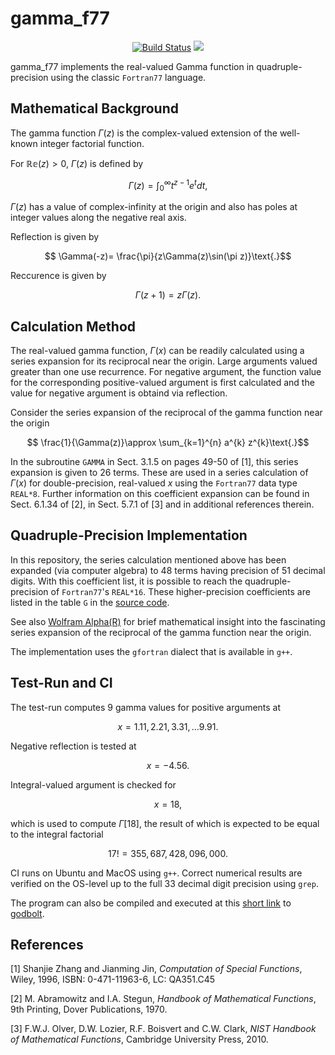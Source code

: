 gamma_f77
==================

<p align="center">
    <a href="https://github.com/ckormanyos/gamma_f77/actions">
        <img src="https://github.com/ckormanyos/gamma_f77/actions/workflows/gamma_f77.yml/badge.svg" alt="Build Status"></a>
    <a href="https://godbolt.org/z/Y3zdd6zd6" alt="godbolt">
        <img src="https://img.shields.io/badge/try%20it%20on-godbolt-green" /></a>
</p>

gamma_f77 implements the real-valued Gamma function in quadruple-precision using
the classic `Fortran77` language.

## Mathematical Background

The gamma function $\Gamma\left(z\right)$ is the complex-valued extension
of the well-known integer factorial function.

For $\mathbb{Re}\left(z\right) > 0$, $\Gamma(z)$ is defined by

$$\Gamma(z)=\int_{0}^{\infty}t^{z-1} e^{t} dt\text{,}$$

$\Gamma(z)$ has a value of complex-infinity at the origin and also
has poles at integer values along the negative real axis.

Reflection is given by

$$ \Gamma(-z)= \frac{\pi}{z\Gamma(z)\sin(\pi z)}\text{.}$$

Reccurence is given by

$$ \Gamma(z+1)= z\Gamma(z)\text{.}$$

## Calculation Method

The real-valued gamma function, $\Gamma\left(x\right)$
can be readily calculated using a series expansion
for its reciprocal near the origin.
Large arguments valued greater than one use recurrence.
For negative argument, the function value for the corresponding
positive-valued argument is first calculated and the value
for negative argument is obtaind via reflection.

Consider the series expansion of the reciprocal of the gamma function
near the origin

$$ \frac{1}{\Gamma(z)}\approx \sum_{k=1}^{n} a^{k} z^{k}\text{.}$$

In the subroutine `GAMMA` in Sect. 3.1.5 on pages 49-50 of [1],
this series expansion is given to $26$ terms. These are used
in a series calculation of $\Gamma\left(x\right)$ for double-precision,
real-valued $x$ using the `Fortran77` data type `REAL*8`.
Further information on this coefficient expansion can be found
in Sect. 6.1.34 of [2], in Sect. 5.7.1 of [3]
and in additional references therein.

## Quadruple-Precision Implementation

In this repository, the series calculation mentioned above has been
expanded (via computer algebra) to $48$ terms having precision
of $51$ decimal digits. With this coefficient list,
it is possible to reach the quadruple-precision of `Fortran77`'s `REAL*16`.
These higher-precision coefficients are listed in the table `G` in the
[source code](https://github.com/ckormanyos/gamma_f77/blob/main/gamma.f).

See also
[Wolfram Alpha(R)](https://www.wolframalpha.com/input?i=Series%5B1%2FGamma%5Bz%5D%2C+%7Bz%2C+0%2C+3%7D%5D)
for brief mathematical insight into the fascinating
series expansion of the reciprocal of the gamma function near the origin.

The implementation uses the `gfortran` dialect that is available in `g++`.

## Test-Run and CI

The test-run computes $9$ gamma values
for positive arguments at

$$x = 1.11, 2.21, 3.31, {\ldots} 9.91\text{.}$$

Negative reflection is tested at

$$x=-4.56\text{.}$$

Integral-valued argument is checked for

$$x=18\text{,}$$

which is used to compute $\Gamma[18]$, the result of which
is expected to be equal to the integral factorial

$$17 ! = 355,687,428,096,000 \text{.}$$

CI runs on Ubuntu and MacOS using `g++`.
Correct numerical results are verified on the OS-level
up to the full $33$ decimal digit precision using `grep`.

The program can also be compiled and executed at this
[short link](https://godbolt.org/z/Y3zdd6zd6)
to [godbolt](https://godbolt.org).

## References

[1] Shanjie Zhang and Jianming Jin, _Computation_ _of_ _Special_ _Functions_,
Wiley, 1996, ISBN: 0-471-11963-6, LC: QA351.C45

[2] M. Abramowitz and I.A. Stegun, _Handbook_ _of_ _Mathematical_ _Functions_,
9th Printing, Dover Publications, 1970.

[3] F.W.J. Olver, D.W. Lozier, R.F. Boisvert and C.W. Clark,
_NIST_ _Handbook_ _of_ _Mathematical_ _Functions_,
Cambridge University Press, 2010.
